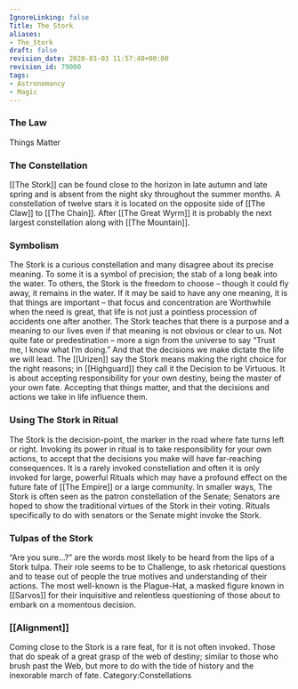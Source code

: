 ```yaml
---
IgnoreLinking: false
Title: The Stork
aliases:
- The_Stork
draft: false
revision_date: 2020-03-03 11:57:40+00:00
revision_id: 79000
tags:
- Astronomancy
- Magic
---
```


### The Law
Things Matter
### The Constellation
[[The Stork]] can be found close to the horizon in late autumn and late spring and is absent from the night sky throughout the summer months. A constellation of twelve stars it is located on the opposite side of [[The Claw]] to [[The Chain]]. After [[The Great Wyrm]] it is probably the next largest constellation along with [[The Mountain]].
### Symbolism
The Stork is a curious constellation and many disagree about its precise meaning. To some it is a symbol of precision; the stab of a long beak into the water. To others, the Stork is the freedom to choose – though it could fly away, it remains in the water. If it may be said to have any one meaning, it is that things are important – that focus and concentration are Worthwhile when the need is great, that life is not just a pointless procession of accidents one after another. The Stork teaches that there is a purpose and a meaning to our lives even if that meaning is not obvious or clear to us. Not quite fate or predestination – more a sign from the universe to say “Trust me, I know what I’m doing.” And that the decisions we make dictate the life we will lead.
The [[Urizen]] say the Stork means making the right choice for the right reasons; in [[Highguard]] they call it the Decision to be Virtuous. It is about accepting responsibility for your own destiny, being the master of your own fate. Accepting that things matter, and that the decisions and actions we take in life influence them.
### Using The Stork in Ritual
The Stork is the decision-point, the marker in the road where fate turns left or right. Invoking its power in ritual is to take responsibility for your own actions, to accept that the decisions you make will have far-reaching consequences. It is a rarely invoked constellation and often it is only invoked for large, powerful Rituals which may have a profound effect on the future fate of [[The Empire]] or a large community.
In smaller ways, The Stork is often seen as the patron constellation of the Senate; Senators are hoped to show the traditional virtues of the Stork in their voting. Rituals specifically to do with senators or the Senate might invoke the Stork.
### Tulpas of the Stork
“Are you sure…?” are the words most likely to be heard from the lips of a Stork tulpa. Their role seems to be to Challenge, to ask rhetorical questions and to tease out of people the true motives and understanding of their actions. The most well-known is the Plague-Hat, a masked figure known in [[Sarvos]] for their inquisitive and relentless questioning of those about to embark on a momentous decision.
### [[Alignment]]
Coming close to the Stork is a rare feat, for it is not often invoked. Those that do speak of a great grasp of the web of destiny; similar to those who brush past the Web, but more to do with the tide of history and the inexorable march of fate. 
Category:Constellations